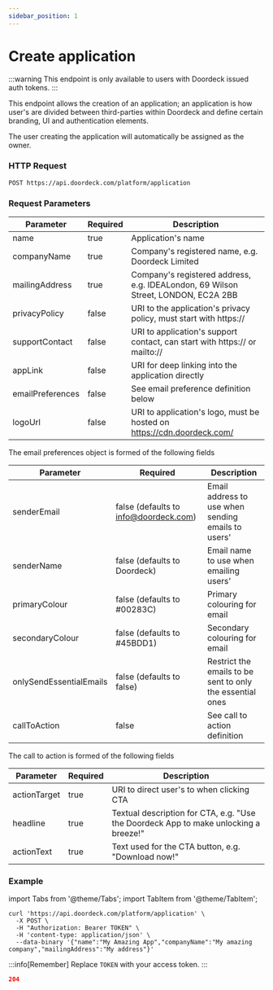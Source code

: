 ```yaml
---
sidebar_position: 1
---
```


# Create application

:::warning
This endpoint is only available to users with Doordeck issued auth tokens.
:::

This endpoint allows the creation of an application; an application is how user's are divided between third-parties
within Doordeck and define certain branding, UI and authentication elements.

The user creating the application will automatically be assigned as the owner.

### HTTP Request

`POST https://api.doordeck.com/platform/application`

### Request Parameters

| Parameter        | Required | Description                                                                       |
|------------------|----------|-----------------------------------------------------------------------------------|
| name             | true     | Application's name                                                                |
| companyName      | true     | Company's registered name, e.g. Doordeck Limited                                  |
| mailingAddress   | true     | Company's registered address, e.g. IDEALondon, 69 Wilson Street, LONDON, EC2A 2BB |
| privacyPolicy    | false    | URI to the application's privacy policy, must start with https://                 |
| supportContact   | false    | URI to application's support contact, can start with https:// or mailto://        |
| appLink          | false    | URI for deep linking into the application directly                                |
| emailPreferences | false    | See email preference definition below                                             |
| logoUrl          | false    | URI to application's logo, must be hosted on https://cdn.doordeck.com/            |

The email preferences object is formed of the following fields

| Parameter               | Required                              | Description                                               |
|-------------------------|---------------------------------------|-----------------------------------------------------------|
| senderEmail             | false (defaults to info@doordeck.com) | Email address to use when sending emails to users'        |
| senderName              | false (defaults to Doordeck)          | Email name to use when emailing users'                    |
| primaryColour           | false (defaults to #00283C)           | Primary colouring for email                               |
| secondaryColour         | false (defaults to #45BDD1)           | Secondary colouring for email                             |
| onlySendEssentialEmails | false (defaults to false)             | Restrict the emails to be sent to only the essential ones |
| callToAction            | false                                 | See call to action definition                             |

The call to action is formed of the following fields

| Parameter    | Required | Description                                                                          |
|--------------|----------|--------------------------------------------------------------------------------------|
| actionTarget | true     | URI to direct user's to when clicking CTA                                            |
| headline     | true     | Textual description for CTA, e.g. "Use the Doordeck App to make unlocking a breeze!" |
| actionText   | true     | Text used for the CTA button, e.g. "Download now!"                                   |

### Example

import Tabs from '@theme/Tabs';
import TabItem from '@theme/TabItem';

<Tabs>
<TabItem value="request" label="Request">

```shell showLineNumbers title="CURL"
curl 'https://api.doordeck.com/platform/application' \
  -X POST \
  -H "Authorization: Bearer TOKEN" \
  -H 'content-type: application/json' \
  --data-binary '{"name":"My Amazing App","companyName":"My amazing company","mailingAddress":"My address"}'
```

:::info[Remember]
Replace `TOKEN` with your access token.
:::

</TabItem>
<TabItem value="response" label="Response">

```json showLineNumbers title="HTTP CODE"
204
```

</TabItem>
</Tabs>
